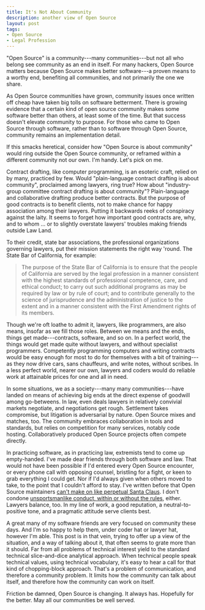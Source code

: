 ```yaml
---
title: It's Not About Community
description: another view of Open Source
layout: post
tags:
- Open Source
- Legal Profession
---
```


"Open Source" is a community---many communities---but not all who belong see community as an end in itself.  For many hackers, Open Source matters because Open Source makes better software---a proven means to a worthy end, benefiting all communities, and not primarily the one we share.

<!--jump-->

As Open Source communities have grown, community issues once written off cheap have taken big tolls on software betterment.  There is growing evidence that a certain kind of open source community makes some software better than others, at least some of the time.  But that success doesn't elevate community to purpose.  For those who came to Open Source through software, rather than to software through Open Source, community remains an implementation detail.

If this smacks heretical, consider how "Open Source is about community" would ring outside the Open Source community, or reframed within a different community not our own.  I'm handy.  Let's pick on me.

Contract drafting, like computer programming, is an esoteric craft, relied on by many, practiced by few.  Would "plain-language contract drafting is about community", proclaimed among lawyers, ring true?  How about "industry-group committee contract drafting is about community"?  Plain-language and collaborative drafting produce better contracts.  But the purpose of good contracts is to benefit clients, not to make chance for happy association among their lawyers.  Putting it backwards reeks of conspiracy against the laity.  It seems to forget how important good contracts are, why, and to whom ... or to slightly overstate lawyers' troubles making friends outside Law Land.

To their credit, state bar associations, the professional organizations governing lawyers, put their mission statements the right way 'round.  The State Bar of California, for example:

> The purpose of the State Bar of California is to ensure that the people of California are served by the legal profession in a manner consistent with the highest standards of professional competence, care, and ethical conduct; to carry out such additional programs as may be required by law or by rule of court; and to contribute generally to the science of jurisprudence and the administration of justice to the extent and in a manner consistent with the First Amendment rights of its members.

Though we're oft loathe to admit it, lawyers, like programmers, are also means, insofar as we fill those roles.  Between we means and the ends, things get made---contracts, software, and so on.  In a perfect world, the things would get made quite without lawyers, and without specialist programmers.  Competently programming computers and writing contracts would be easy enough for most to do for themselves with a bit of training---as they now drive cars, sans chauffeurs, and write notes, without scribes.  In a less perfect world, nearer our own, lawyers and coders would do reliable work at attainable prices for one and all in need.

In some situations, we as a society---many many communities---have landed on means of achieving big ends at the direct expense of goodwill among go-betweens.  In law, even deals lawyers in relatively convivial markets negotiate, and negotiations get rough.  Settlement takes compromise, but litigation is adversarial by nature.  Open Source mixes and matches, too.  The community embraces collaboration in tools and standards, but relies on competition for many services, notably code hosting.  Collaboratively produced Open Source projects often compete directly.

In practicing software, as in practicing law, extremists tend to come up empty-handed.  I've made dear friends through both software and law.  That would not have been possible if I'd entered every Open Source encounter, or every phone call with opposing counsel, bristling for a fight, or keen to grab everything I could get.  Nor if I'd always given when others moved to take, to the point that I couldn't afford to stay.  I've written before that Open Source maintainers [can't make on like perpetual Santa Claus](https://writing.kemitchell.com/2017/02/10/Medicant-Maintainerati.html).  I don't condone [unsportsmanlike conduct, within or without the rules](http://www.hoektronics.com/2012/09/21/makerbot-and-open-source-a-founder-perspective/), either.  Lawyers balance, too.  In my line of work, a good reputation, a neutral-to-positive tone, and a pragmatic attitude serve clients best.

A great many of my software friends are very focused on community these days.  And I'm so happy to help them, under coder hat or lawyer hat, however I'm able.  This post is in that vein, trying to offer up a view of the situation, and a way of talking about it, that often seems to grate more than it should.  Far from all problems of technical interest yield to the standard technical slice-and-dice analytical approach.  When technical people speak technical values, using technical vocabulary, it's easy to hear a call for that kind of chopping-block approach.  That's a problem of communication, and therefore a community problem.  It limits how the community can talk about itself, and therefore how the community can work on itself.

Friction be damned, Open Source is changing.  It always has.  Hopefully for the better.  May all our communities be well served.
